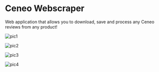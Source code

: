 # Ceneo Webscraper

Web application that allows you to download, save and process any Ceneo reviews from any product!

![pic1](https://user-images.githubusercontent.com/54420112/157921172-150581c4-bebe-4b3e-b951-522937eb5478.png)

![pic2](https://user-images.githubusercontent.com/54420112/157921208-2c517995-8286-4584-9330-2b73daf79a6f.png)

![pic3](https://user-images.githubusercontent.com/54420112/157921217-d3e829af-b5c3-4870-a564-4ed93a42471c.png)

![pic4](https://user-images.githubusercontent.com/54420112/157921232-d76fd575-2f69-4a5f-b6b6-438485c8410d.png)
